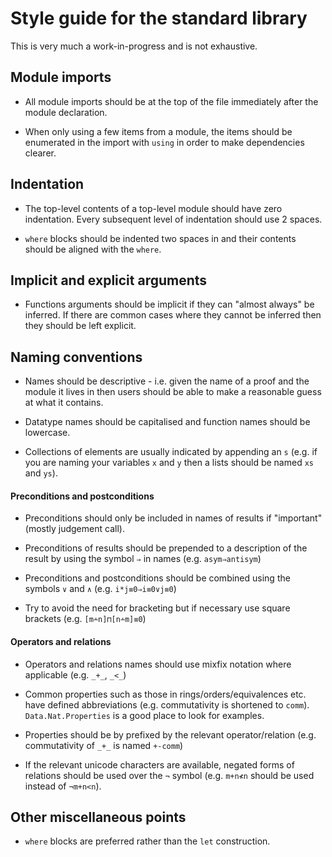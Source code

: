 Style guide for the standard library
====================================

This is very much a work-in-progress and is not exhaustive.

## Module imports

* All module imports should be at the top of the file immediately after the module declaration.

* When only using a few items from a module, the items should be enumerated in the import with `using`
  in order to make dependencies clearer.

## Indentation

* The top-level contents of a top-level module should have zero indentation. Every subsequent
  level of indentation should use 2 spaces.

* `where` blocks should be indented two spaces in and their contents should be aligned with the `where`.

## Implicit and explicit arguments

* Functions arguments should be implicit if they can "almost always" be inferred. If there are common
  cases where they cannot be inferred then they should be left explicit.

## Naming conventions

* Names should be descriptive - i.e. given the name of a proof and the module it lives in
  then users should be able to make a reasonable guess at what it contains.

* Datatype names should be capitalised and function names should be lowercase.

* Collections of elements are usually indicated by appending an `s` (e.g. if you are naming your
  variables `x` and `y` then a lists should be named `xs` and `ys`).

#### Preconditions and postconditions

* Preconditions should only be included in names of results if "important" (mostly judgement call).

* Preconditions of results should be prepended to a description of the result by using the
  symbol `⇒` in names (e.g. `asym⇒antisym`)

* Preconditions and postconditions should be combined using the symbols `∨` and `∧` (e.g. `i*j≡0⇒i≡0∨j≡0`)

* Try to avoid the need for bracketing but if necessary use square brackets (e.g. `[m∸n]⊓[n∸m]≡0`)

#### Operators and relations

* Operators and relations names should use mixfix notation where applicable (e.g. `_+_`, `_<_`)

* Common properties such as those in rings/orders/equivalences etc. have defined abbreviations
  (e.g. commutativity is shortened to `comm`). `Data.Nat.Properties` is a good place to look for examples.

* Properties should be by prefixed by the relevant operator/relation (e.g. commutativity of `_+_` is named `+-comm`)

* If the relevant unicode characters are available, negated forms of relations should be used over
  the `¬` symbol (e.g. `m+n≮n` should be used instead of `¬m+n<n`).


## Other miscellaneous points

* `where` blocks are preferred rather than the `let` construction.
